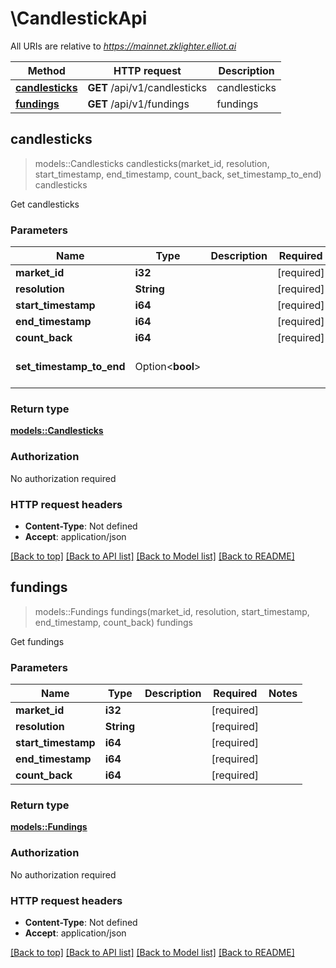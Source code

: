 # \CandlestickApi

All URIs are relative to *https://mainnet.zklighter.elliot.ai*

Method | HTTP request | Description
------------- | ------------- | -------------
[**candlesticks**](CandlestickApi.md#candlesticks) | **GET** /api/v1/candlesticks | candlesticks
[**fundings**](CandlestickApi.md#fundings) | **GET** /api/v1/fundings | fundings



## candlesticks

> models::Candlesticks candlesticks(market_id, resolution, start_timestamp, end_timestamp, count_back, set_timestamp_to_end)
candlesticks

Get candlesticks

### Parameters


Name | Type | Description  | Required | Notes
------------- | ------------- | ------------- | ------------- | -------------
**market_id** | **i32** |  | [required] |
**resolution** | **String** |  | [required] |
**start_timestamp** | **i64** |  | [required] |
**end_timestamp** | **i64** |  | [required] |
**count_back** | **i64** |  | [required] |
**set_timestamp_to_end** | Option<**bool**> |  |  |[default to false]

### Return type

[**models::Candlesticks**](Candlesticks.md)

### Authorization

No authorization required

### HTTP request headers

- **Content-Type**: Not defined
- **Accept**: application/json

[[Back to top]](#) [[Back to API list]](../README.md#documentation-for-api-endpoints) [[Back to Model list]](../README.md#documentation-for-models) [[Back to README]](../README.md)


## fundings

> models::Fundings fundings(market_id, resolution, start_timestamp, end_timestamp, count_back)
fundings

Get fundings

### Parameters


Name | Type | Description  | Required | Notes
------------- | ------------- | ------------- | ------------- | -------------
**market_id** | **i32** |  | [required] |
**resolution** | **String** |  | [required] |
**start_timestamp** | **i64** |  | [required] |
**end_timestamp** | **i64** |  | [required] |
**count_back** | **i64** |  | [required] |

### Return type

[**models::Fundings**](Fundings.md)

### Authorization

No authorization required

### HTTP request headers

- **Content-Type**: Not defined
- **Accept**: application/json

[[Back to top]](#) [[Back to API list]](../README.md#documentation-for-api-endpoints) [[Back to Model list]](../README.md#documentation-for-models) [[Back to README]](../README.md)

